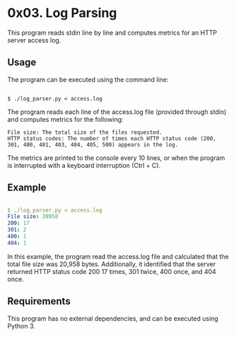 # 0x03. Log Parsing

This program reads stdin line by line and computes metrics for an HTTP server access log.

## Usage

The program can be executed using the command line:

```shell

$ ./log_parser.py < access.log
```

The program reads each line of the access.log file (provided through stdin) and computes metrics for the following:

    File size: The total size of the files requested.
    HTTP status codes: The number of times each HTTP status code (200, 301, 400, 401, 403, 404, 405, 500) appears in the log.

The metrics are printed to the console every 10 lines, or when the program is interrupted with a keyboard interruption (Ctrl + C).

## Example

```yaml

$ ./log_parser.py < access.log
File size: 20958
200: 17
301: 2
400: 1
404: 1
```

In this example, the program read the access.log file and calculated that the total file size was 20,958 bytes. Additionally, it identified that the server returned HTTP status code 200 17 times, 301 twice, 400 once, and 404 once.

## Requirements

This program has no external dependencies, and can be executed using Python 3.
